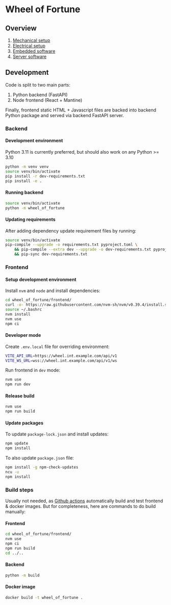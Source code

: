 
# Wheel of Fortune

## Overview

1. [Mechanical setup](tree/main/hw/mech)
1. [Electrical setup](tree/main/hw/electrical)
1. [Embedded software](tree/main/hw/embedded_software)
1. [Server software](tree/main/hw/server)



## Development

Code is split to two main parts:
1. Python backend (FastAPI)
2. Node frontend (React + Mantine)

Finally, frontend static HTML + Javascript files are backed into backend Python package and served via backend FastAPI server. 

### Backend

#### Development environment

Python 3.11 is currently preferred, but should also work on any Python >= 3.10

```bash
python -m venv venv
source venv/bin/activate
pip install -r dev-requirements.txt
pip install -e .
```

#### Running backend

```bash
source venv/bin/activate
python -m wheel_of_fortune
```

#### Updating requirements

After adding dependency update requirement files by running:

```bash
source venv/bin/activate
pip-compile --upgrade -o requirements.txt pyproject.toml \
    && pip-compile --extra dev --upgrade -o dev-requirements.txt pyproject.toml \
    && pip-sync dev-requirements.txt
```

### Frontend

#### Setup development environment

Install `nvm` and `node` and install dependencies:

```bash
cd wheel_of_fortune/frontend/
curl -o- https://raw.githubusercontent.com/nvm-sh/nvm/v0.39.4/install.sh | bash
source ~/.bashrc
nvm install
nvm use
npm ci
```

#### Developer mode

Create `.env.local` file for overriding environment:

```bash
VITE_API_URL=https://wheel.int.example.com/api/v1
VITE_WS_URL=wss://wheel.int.example.com/api/v1/ws
```

Run frontend in `dev` mode:

```bash
nvm use
npm run dev
```

#### Release build

```bash
nvm use
npm run build
```

#### Update packages

To update `package-lock.json` and install updates:

```bash
npm update
npm install
```

To also update `package.json` file:

```bash
npm install -g npm-check-updates
ncu -u
npm install
```


### Build steps

Usually not needed, as [Github actions](tree/main/.github/workflows) automatically build and test frontend & docker images. But for completeness, here are commands to do build manually:

#### Frontend

```bash
cd wheel_of_fortune/frontend/
nvm use
npm ci
npm run build
cd ../..
```

#### Backend

```bash
python -m build
```

#### Docker image

```bash
docker build -t wheel_of_fortune .
```

